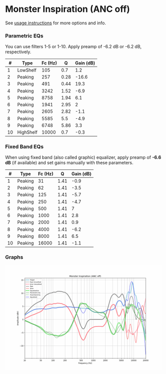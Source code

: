 # Monster Inspiration (ANC off)
See [usage instructions](https://github.com/jaakkopasanen/AutoEq#usage) for more options and info.

### Parametric EQs
You can use filters 1-5 or 1-10. Apply preamp of -6.2 dB or -6.2 dB, respectively.

|   # | Type      |   Fc (Hz) |    Q |   Gain (dB) |
|-----|-----------|-----------|------|-------------|
|   1 | LowShelf  |       105 | 0.7  |         1.2 |
|   2 | Peaking   |       257 | 0.28 |       -16.6 |
|   3 | Peaking   |       491 | 0.44 |        19.3 |
|   4 | Peaking   |      3242 | 1.52 |        -6.9 |
|   5 | Peaking   |      8758 | 1.94 |         6.1 |
|   6 | Peaking   |      1941 | 2.95 |         2   |
|   7 | Peaking   |      2605 | 2.82 |        -1.1 |
|   8 | Peaking   |      5585 | 5.5  |        -4.9 |
|   9 | Peaking   |      6748 | 5.86 |         3.3 |
|  10 | HighShelf |     10000 | 0.7  |        -0.3 |

### Fixed Band EQs
When using fixed band (also called graphic) equalizer, apply preamp of **-6.6 dB** (if available) and set gains manually with these parameters.

|   # | Type    |   Fc (Hz) |    Q |   Gain (dB) |
|-----|---------|-----------|------|-------------|
|   1 | Peaking |        31 | 1.41 |        -0.9 |
|   2 | Peaking |        62 | 1.41 |        -3.5 |
|   3 | Peaking |       125 | 1.41 |        -5.7 |
|   4 | Peaking |       250 | 1.41 |        -4.7 |
|   5 | Peaking |       500 | 1.41 |         7   |
|   6 | Peaking |      1000 | 1.41 |         2.8 |
|   7 | Peaking |      2000 | 1.41 |         0.9 |
|   8 | Peaking |      4000 | 1.41 |        -6.2 |
|   9 | Peaking |      8000 | 1.41 |         6.5 |
|  10 | Peaking |     16000 | 1.41 |        -1.1 |

### Graphs
![](./Monster%20Inspiration%20(ANC%20off).png)
